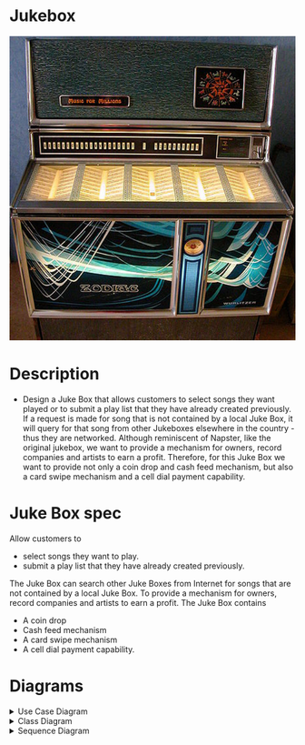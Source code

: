 # Jukebox

<p align="center">
  <img src='juke_box.jpg' alt='Jukebox image'/>
</p>

# Description
- Design a Juke Box that allows customers to select songs they want played or to submit a play list that they have already created previously. If a request is made for song that is not contained by a local Juke Box, it will query for that song from other Jukeboxes elsewhere in the country - thus they are networked. Although reminiscent of Napster, like the original jukebox, we want to provide a mechanism for owners, record companies and artists to earn a profit. Therefore, for this Juke Box we want to provide not only a coin drop and cash feed mechanism, but also a card swipe mechanism and a cell dial payment capability.


# Juke Box spec

Allow customers to
- select songs they want to play.
- submit a play list that they have already created previously.

The Juke Box can search other Juke Boxes from Internet for songs that are not contained by a local Juke Box.
To provide a mechanism for owners, record companies and artists to earn a profit. The Juke Box contains
- A coin drop
- Cash feed mechanism
- A card swipe mechanism
- A cell dial payment capability.

# Diagrams
<details>
   <summary>Use Case Diagram</summary>
   ![Use Case Diagram](https://github.com/Quan25/Jukebox/blob/master/use_case_diagram.png "Use Case Diagram")
</details>
<details>
   <summary>Class Diagram</summary>
   ![Class Diagram](https://github.com/Quan25/Jukebox/blob/master/class_diagram.png "Class Diagram")
</details>
<details>
   <summary>Sequence Diagram</summary>
   ![Sequence Diagram](https://github.com/Quan25/Jukebox/blob/master/sequence_diagram.png "Sequence Diagram")
</details>
